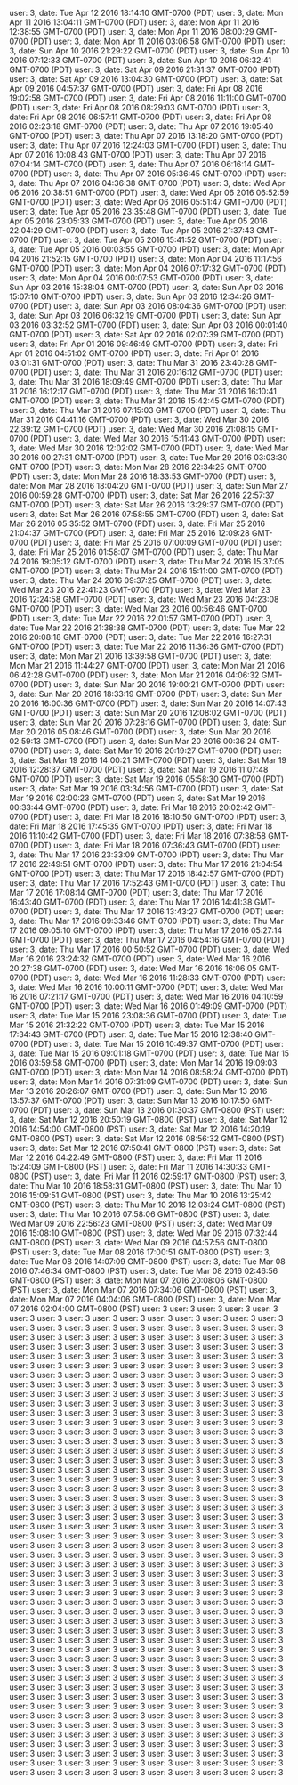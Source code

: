 user: 3, date: Tue Apr 12 2016 18:14:10 GMT-0700 (PDT)
user: 3, date: Mon Apr 11 2016 13:04:11 GMT-0700 (PDT)
user: 3, date: Mon Apr 11 2016 12:38:55 GMT-0700 (PDT)
user: 3, date: Mon Apr 11 2016 08:00:29 GMT-0700 (PDT)
user: 3, date: Mon Apr 11 2016 03:06:58 GMT-0700 (PDT)
user: 3, date: Sun Apr 10 2016 21:29:22 GMT-0700 (PDT)
user: 3, date: Sun Apr 10 2016 07:12:33 GMT-0700 (PDT)
user: 3, date: Sun Apr 10 2016 06:32:41 GMT-0700 (PDT)
user: 3, date: Sat Apr 09 2016 21:31:37 GMT-0700 (PDT)
user: 3, date: Sat Apr 09 2016 13:04:30 GMT-0700 (PDT)
user: 3, date: Sat Apr 09 2016 04:57:37 GMT-0700 (PDT)
user: 3, date: Fri Apr 08 2016 19:02:58 GMT-0700 (PDT)
user: 3, date: Fri Apr 08 2016 11:11:00 GMT-0700 (PDT)
user: 3, date: Fri Apr 08 2016 08:29:03 GMT-0700 (PDT)
user: 3, date: Fri Apr 08 2016 06:57:11 GMT-0700 (PDT)
user: 3, date: Fri Apr 08 2016 02:23:18 GMT-0700 (PDT)
user: 3, date: Thu Apr 07 2016 19:05:40 GMT-0700 (PDT)
user: 3, date: Thu Apr 07 2016 13:18:20 GMT-0700 (PDT)
user: 3, date: Thu Apr 07 2016 12:24:03 GMT-0700 (PDT)
user: 3, date: Thu Apr 07 2016 10:08:43 GMT-0700 (PDT)
user: 3, date: Thu Apr 07 2016 07:04:14 GMT-0700 (PDT)
user: 3, date: Thu Apr 07 2016 06:16:14 GMT-0700 (PDT)
user: 3, date: Thu Apr 07 2016 05:36:45 GMT-0700 (PDT)
user: 3, date: Thu Apr 07 2016 04:36:38 GMT-0700 (PDT)
user: 3, date: Wed Apr 06 2016 20:38:51 GMT-0700 (PDT)
user: 3, date: Wed Apr 06 2016 06:52:59 GMT-0700 (PDT)
user: 3, date: Wed Apr 06 2016 05:51:47 GMT-0700 (PDT)
user: 3, date: Tue Apr 05 2016 23:35:48 GMT-0700 (PDT)
user: 3, date: Tue Apr 05 2016 23:05:33 GMT-0700 (PDT)
user: 3, date: Tue Apr 05 2016 22:04:29 GMT-0700 (PDT)
user: 3, date: Tue Apr 05 2016 21:37:43 GMT-0700 (PDT)
user: 3, date: Tue Apr 05 2016 15:41:52 GMT-0700 (PDT)
user: 3, date: Tue Apr 05 2016 00:03:55 GMT-0700 (PDT)
user: 3, date: Mon Apr 04 2016 21:52:15 GMT-0700 (PDT)
user: 3, date: Mon Apr 04 2016 11:17:56 GMT-0700 (PDT)
user: 3, date: Mon Apr 04 2016 07:17:32 GMT-0700 (PDT)
user: 3, date: Mon Apr 04 2016 00:07:53 GMT-0700 (PDT)
user: 3, date: Sun Apr 03 2016 15:38:04 GMT-0700 (PDT)
user: 3, date: Sun Apr 03 2016 15:07:10 GMT-0700 (PDT)
user: 3, date: Sun Apr 03 2016 12:34:26 GMT-0700 (PDT)
user: 3, date: Sun Apr 03 2016 08:04:36 GMT-0700 (PDT)
user: 3, date: Sun Apr 03 2016 06:32:19 GMT-0700 (PDT)
user: 3, date: Sun Apr 03 2016 03:32:52 GMT-0700 (PDT)
user: 3, date: Sun Apr 03 2016 00:01:40 GMT-0700 (PDT)
user: 3, date: Sat Apr 02 2016 02:07:39 GMT-0700 (PDT)
user: 3, date: Fri Apr 01 2016 09:46:49 GMT-0700 (PDT)
user: 3, date: Fri Apr 01 2016 04:51:02 GMT-0700 (PDT)
user: 3, date: Fri Apr 01 2016 03:01:31 GMT-0700 (PDT)
user: 3, date: Thu Mar 31 2016 23:40:28 GMT-0700 (PDT)
user: 3, date: Thu Mar 31 2016 20:16:12 GMT-0700 (PDT)
user: 3, date: Thu Mar 31 2016 18:09:49 GMT-0700 (PDT)
user: 3, date: Thu Mar 31 2016 16:12:17 GMT-0700 (PDT)
user: 3, date: Thu Mar 31 2016 16:10:41 GMT-0700 (PDT)
user: 3, date: Thu Mar 31 2016 15:42:45 GMT-0700 (PDT)
user: 3, date: Thu Mar 31 2016 07:15:03 GMT-0700 (PDT)
user: 3, date: Thu Mar 31 2016 04:41:16 GMT-0700 (PDT)
user: 3, date: Wed Mar 30 2016 22:39:12 GMT-0700 (PDT)
user: 3, date: Wed Mar 30 2016 21:08:15 GMT-0700 (PDT)
user: 3, date: Wed Mar 30 2016 15:11:43 GMT-0700 (PDT)
user: 3, date: Wed Mar 30 2016 12:02:02 GMT-0700 (PDT)
user: 3, date: Wed Mar 30 2016 00:27:31 GMT-0700 (PDT)
user: 3, date: Tue Mar 29 2016 03:03:30 GMT-0700 (PDT)
user: 3, date: Mon Mar 28 2016 22:34:25 GMT-0700 (PDT)
user: 3, date: Mon Mar 28 2016 18:33:53 GMT-0700 (PDT)
user: 3, date: Mon Mar 28 2016 18:04:20 GMT-0700 (PDT)
user: 3, date: Sun Mar 27 2016 00:59:28 GMT-0700 (PDT)
user: 3, date: Sat Mar 26 2016 22:57:37 GMT-0700 (PDT)
user: 3, date: Sat Mar 26 2016 13:29:37 GMT-0700 (PDT)
user: 3, date: Sat Mar 26 2016 07:58:55 GMT-0700 (PDT)
user: 3, date: Sat Mar 26 2016 05:35:52 GMT-0700 (PDT)
user: 3, date: Fri Mar 25 2016 21:04:37 GMT-0700 (PDT)
user: 3, date: Fri Mar 25 2016 12:09:28 GMT-0700 (PDT)
user: 3, date: Fri Mar 25 2016 07:00:09 GMT-0700 (PDT)
user: 3, date: Fri Mar 25 2016 01:58:07 GMT-0700 (PDT)
user: 3, date: Thu Mar 24 2016 19:05:12 GMT-0700 (PDT)
user: 3, date: Thu Mar 24 2016 15:37:05 GMT-0700 (PDT)
user: 3, date: Thu Mar 24 2016 15:11:00 GMT-0700 (PDT)
user: 3, date: Thu Mar 24 2016 09:37:25 GMT-0700 (PDT)
user: 3, date: Wed Mar 23 2016 22:41:23 GMT-0700 (PDT)
user: 3, date: Wed Mar 23 2016 12:24:58 GMT-0700 (PDT)
user: 3, date: Wed Mar 23 2016 04:23:08 GMT-0700 (PDT)
user: 3, date: Wed Mar 23 2016 00:56:46 GMT-0700 (PDT)
user: 3, date: Tue Mar 22 2016 22:01:57 GMT-0700 (PDT)
user: 3, date: Tue Mar 22 2016 21:38:38 GMT-0700 (PDT)
user: 3, date: Tue Mar 22 2016 20:08:18 GMT-0700 (PDT)
user: 3, date: Tue Mar 22 2016 16:27:31 GMT-0700 (PDT)
user: 3, date: Tue Mar 22 2016 11:36:36 GMT-0700 (PDT)
user: 3, date: Mon Mar 21 2016 13:39:58 GMT-0700 (PDT)
user: 3, date: Mon Mar 21 2016 11:44:27 GMT-0700 (PDT)
user: 3, date: Mon Mar 21 2016 06:42:28 GMT-0700 (PDT)
user: 3, date: Mon Mar 21 2016 04:06:32 GMT-0700 (PDT)
user: 3, date: Sun Mar 20 2016 19:00:21 GMT-0700 (PDT)
user: 3, date: Sun Mar 20 2016 18:33:19 GMT-0700 (PDT)
user: 3, date: Sun Mar 20 2016 16:00:36 GMT-0700 (PDT)
user: 3, date: Sun Mar 20 2016 14:07:43 GMT-0700 (PDT)
user: 3, date: Sun Mar 20 2016 12:08:02 GMT-0700 (PDT)
user: 3, date: Sun Mar 20 2016 07:28:16 GMT-0700 (PDT)
user: 3, date: Sun Mar 20 2016 05:08:46 GMT-0700 (PDT)
user: 3, date: Sun Mar 20 2016 02:59:13 GMT-0700 (PDT)
user: 3, date: Sun Mar 20 2016 00:36:24 GMT-0700 (PDT)
user: 3, date: Sat Mar 19 2016 20:19:27 GMT-0700 (PDT)
user: 3, date: Sat Mar 19 2016 14:00:21 GMT-0700 (PDT)
user: 3, date: Sat Mar 19 2016 12:28:37 GMT-0700 (PDT)
user: 3, date: Sat Mar 19 2016 11:07:48 GMT-0700 (PDT)
user: 3, date: Sat Mar 19 2016 05:58:30 GMT-0700 (PDT)
user: 3, date: Sat Mar 19 2016 03:34:56 GMT-0700 (PDT)
user: 3, date: Sat Mar 19 2016 02:00:23 GMT-0700 (PDT)
user: 3, date: Sat Mar 19 2016 00:33:44 GMT-0700 (PDT)
user: 3, date: Fri Mar 18 2016 20:02:42 GMT-0700 (PDT)
user: 3, date: Fri Mar 18 2016 18:10:50 GMT-0700 (PDT)
user: 3, date: Fri Mar 18 2016 17:45:35 GMT-0700 (PDT)
user: 3, date: Fri Mar 18 2016 11:10:42 GMT-0700 (PDT)
user: 3, date: Fri Mar 18 2016 07:38:58 GMT-0700 (PDT)
user: 3, date: Fri Mar 18 2016 07:36:43 GMT-0700 (PDT)
user: 3, date: Thu Mar 17 2016 23:33:09 GMT-0700 (PDT)
user: 3, date: Thu Mar 17 2016 22:49:51 GMT-0700 (PDT)
user: 3, date: Thu Mar 17 2016 21:04:54 GMT-0700 (PDT)
user: 3, date: Thu Mar 17 2016 18:42:57 GMT-0700 (PDT)
user: 3, date: Thu Mar 17 2016 17:52:43 GMT-0700 (PDT)
user: 3, date: Thu Mar 17 2016 17:08:14 GMT-0700 (PDT)
user: 3, date: Thu Mar 17 2016 16:43:40 GMT-0700 (PDT)
user: 3, date: Thu Mar 17 2016 14:41:38 GMT-0700 (PDT)
user: 3, date: Thu Mar 17 2016 13:43:27 GMT-0700 (PDT)
user: 3, date: Thu Mar 17 2016 09:33:46 GMT-0700 (PDT)
user: 3, date: Thu Mar 17 2016 09:05:10 GMT-0700 (PDT)
user: 3, date: Thu Mar 17 2016 05:27:14 GMT-0700 (PDT)
user: 3, date: Thu Mar 17 2016 04:54:16 GMT-0700 (PDT)
user: 3, date: Thu Mar 17 2016 00:50:52 GMT-0700 (PDT)
user: 3, date: Wed Mar 16 2016 23:24:32 GMT-0700 (PDT)
user: 3, date: Wed Mar 16 2016 20:27:38 GMT-0700 (PDT)
user: 3, date: Wed Mar 16 2016 16:06:05 GMT-0700 (PDT)
user: 3, date: Wed Mar 16 2016 11:28:33 GMT-0700 (PDT)
user: 3, date: Wed Mar 16 2016 10:00:11 GMT-0700 (PDT)
user: 3, date: Wed Mar 16 2016 07:21:17 GMT-0700 (PDT)
user: 3, date: Wed Mar 16 2016 04:10:59 GMT-0700 (PDT)
user: 3, date: Wed Mar 16 2016 01:49:09 GMT-0700 (PDT)
user: 3, date: Tue Mar 15 2016 23:08:36 GMT-0700 (PDT)
user: 3, date: Tue Mar 15 2016 21:32:22 GMT-0700 (PDT)
user: 3, date: Tue Mar 15 2016 17:34:43 GMT-0700 (PDT)
user: 3, date: Tue Mar 15 2016 12:38:40 GMT-0700 (PDT)
user: 3, date: Tue Mar 15 2016 10:49:37 GMT-0700 (PDT)
user: 3, date: Tue Mar 15 2016 09:01:18 GMT-0700 (PDT)
user: 3, date: Tue Mar 15 2016 03:59:58 GMT-0700 (PDT)
user: 3, date: Mon Mar 14 2016 19:09:03 GMT-0700 (PDT)
user: 3, date: Mon Mar 14 2016 08:58:24 GMT-0700 (PDT)
user: 3, date: Mon Mar 14 2016 07:31:09 GMT-0700 (PDT)
user: 3, date: Sun Mar 13 2016 20:26:07 GMT-0700 (PDT)
user: 3, date: Sun Mar 13 2016 13:57:37 GMT-0700 (PDT)
user: 3, date: Sun Mar 13 2016 10:17:50 GMT-0700 (PDT)
user: 3, date: Sun Mar 13 2016 01:30:37 GMT-0800 (PST)
user: 3, date: Sat Mar 12 2016 20:50:19 GMT-0800 (PST)
user: 3, date: Sat Mar 12 2016 14:54:00 GMT-0800 (PST)
user: 3, date: Sat Mar 12 2016 14:20:19 GMT-0800 (PST)
user: 3, date: Sat Mar 12 2016 08:56:32 GMT-0800 (PST)
user: 3, date: Sat Mar 12 2016 07:50:41 GMT-0800 (PST)
user: 3, date: Sat Mar 12 2016 04:22:49 GMT-0800 (PST)
user: 3, date: Fri Mar 11 2016 15:24:09 GMT-0800 (PST)
user: 3, date: Fri Mar 11 2016 14:30:33 GMT-0800 (PST)
user: 3, date: Fri Mar 11 2016 02:59:17 GMT-0800 (PST)
user: 3, date: Thu Mar 10 2016 18:58:31 GMT-0800 (PST)
user: 3, date: Thu Mar 10 2016 15:09:51 GMT-0800 (PST)
user: 3, date: Thu Mar 10 2016 13:25:42 GMT-0800 (PST)
user: 3, date: Thu Mar 10 2016 12:03:24 GMT-0800 (PST)
user: 3, date: Thu Mar 10 2016 07:58:06 GMT-0800 (PST)
user: 3, date: Wed Mar 09 2016 22:56:23 GMT-0800 (PST)
user: 3, date: Wed Mar 09 2016 15:08:10 GMT-0800 (PST)
user: 3, date: Wed Mar 09 2016 07:32:44 GMT-0800 (PST)
user: 3, date: Wed Mar 09 2016 04:57:56 GMT-0800 (PST)
user: 3, date: Tue Mar 08 2016 17:00:51 GMT-0800 (PST)
user: 3, date: Tue Mar 08 2016 14:07:09 GMT-0800 (PST)
user: 3, date: Tue Mar 08 2016 07:46:34 GMT-0800 (PST)
user: 3, date: Tue Mar 08 2016 02:46:56 GMT-0800 (PST)
user: 3, date: Mon Mar 07 2016 20:08:06 GMT-0800 (PST)
user: 3, date: Mon Mar 07 2016 07:34:06 GMT-0800 (PST)
user: 3, date: Mon Mar 07 2016 04:04:06 GMT-0800 (PST)
user: 3, date: Mon Mar 07 2016 02:04:00 GMT-0800 (PST)
user: 3
user: 3
user: 3
user: 3
user: 3
user: 3
user: 3
user: 3
user: 3
user: 3
user: 3
user: 3
user: 3
user: 3
user: 3
user: 3
user: 3
user: 3
user: 3
user: 3
user: 3
user: 3
user: 3
user: 3
user: 3
user: 3
user: 3
user: 3
user: 3
user: 3
user: 3
user: 3
user: 3
user: 3
user: 3
user: 3
user: 3
user: 3
user: 3
user: 3
user: 3
user: 3
user: 3
user: 3
user: 3
user: 3
user: 3
user: 3
user: 3
user: 3
user: 3
user: 3
user: 3
user: 3
user: 3
user: 3
user: 3
user: 3
user: 3
user: 3
user: 3
user: 3
user: 3
user: 3
user: 3
user: 3
user: 3
user: 3
user: 3
user: 3
user: 3
user: 3
user: 3
user: 3
user: 3
user: 3
user: 3
user: 3
user: 3
user: 3
user: 3
user: 3
user: 3
user: 3
user: 3
user: 3
user: 3
user: 3
user: 3
user: 3
user: 3
user: 3
user: 3
user: 3
user: 3
user: 3
user: 3
user: 3
user: 3
user: 3
user: 3
user: 3
user: 3
user: 3
user: 3
user: 3
user: 3
user: 3
user: 3
user: 3
user: 3
user: 3
user: 3
user: 3
user: 3
user: 3
user: 3
user: 3
user: 3
user: 3
user: 3
user: 3
user: 3
user: 3
user: 3
user: 3
user: 3
user: 3
user: 3
user: 3
user: 3
user: 3
user: 3
user: 3
user: 3
user: 3
user: 3
user: 3
user: 3
user: 3
user: 3
user: 3
user: 3
user: 3
user: 3
user: 3
user: 3
user: 3
user: 3
user: 3
user: 3
user: 3
user: 3
user: 3
user: 3
user: 3
user: 3
user: 3
user: 3
user: 3
user: 3
user: 3
user: 3
user: 3
user: 3
user: 3
user: 3
user: 3
user: 3
user: 3
user: 3
user: 3
user: 3
user: 3
user: 3
user: 3
user: 3
user: 3
user: 3
user: 3
user: 3
user: 3
user: 3
user: 3
user: 3
user: 3
user: 3
user: 3
user: 3
user: 3
user: 3
user: 3
user: 3
user: 3
user: 3
user: 3
user: 3
user: 3
user: 3
user: 3
user: 3
user: 3
user: 3
user: 3
user: 3
user: 3
user: 3
user: 3
user: 3
user: 3
user: 3
user: 3
user: 3
user: 3
user: 3
user: 3
user: 3
user: 3
user: 3
user: 3
user: 3
user: 3
user: 3
user: 3
user: 3
user: 3
user: 3
user: 3
user: 3
user: 3
user: 3
user: 3
user: 3
user: 3
user: 3
user: 3
user: 3
user: 3
user: 3
user: 3
user: 3
user: 3
user: 3
user: 3
user: 3
user: 3
user: 3
user: 3
user: 3
user: 3
user: 3
user: 3
user: 3
user: 3
user: 3
user: 3
user: 3
user: 3
user: 3
user: 3
user: 3
user: 3
user: 3
user: 3
user: 3
user: 3
user: 3
user: 3
user: 3
user: 3
user: 3
user: 3
user: 3
user: 3
user: 3
user: 3
user: 3
user: 3
user: 3
user: 3
user: 3
user: 3
user: 3
user: 3
user: 3
user: 3
user: 3
user: 3
user: 3
user: 3
user: 3
user: 3
user: 3
user: 3
user: 3
user: 3
user: 3
user: 3
user: 3
user: 3
user: 3
user: 3
user: 3
user: 3
user: 3
user: 3
user: 3
user: 3
user: 3
user: 3
user: 3
user: 3
user: 3
user: 3
user: 3
user: 3
user: 3
user: 3
user: 3
user: 3
user: 3
user: 3
user: 3
user: 3
user: 3
user: 3
user: 3
user: 3
user: 3
user: 3
user: 3
user: 3
user: 3
user: 3
user: 3
user: 3
user: 3
user: 3
user: 3
user: 3
user: 3
user: 3
user: 3
user: 3
user: 3
user: 3
user: 3
user: 3
user: 3
user: 3
user: 3
user: 3
user: 3
user: 3
user: 3
user: 3
user: 3
user: 3
user: 3
user: 3
user: 3
user: 3
user: 3
user: 3
user: 3
user: 3
user: 3
user: 3
user: 3
user: 3
user: 3
user: 3
user: 3
user: 3
user: 3
user: 3
user: 3
user: 3
user: 3
user: 3
user: 3
user: 3
user: 3
user: 3
user: 3
user: 3
user: 3
user: 3
user: 3
user: 3
user: 3
user: 3
user: 3
user: 3
user: 3
user: 3
user: 3
user: 3
user: 3
user: 3
user: 3
user: 3
user: 3
user: 3
user: 3
user: 3
user: 3
user: 3
user: 3
user: 3
user: 3
user: 3
user: 3
user: 3
user: 3
user: 3
user: 3
user: 3
user: 3
user: 3
user: 3
user: 3
user: 3
user: 3
user: 3
user: 3
user: 3
user: 3
user: 3
user: 3
user: 3
user: 3
user: 3
user: 3
user: 3
user: 3
user: 3
user: 3
user: 3
user: 3
user: 3
user: 3
user: 3
user: 3
user: 3
user: 3
user: 3
user: 3
user: 3
user: 3
user: 3
user: 3
user: 3
user: 3
user: 3
user: 3
user: 3
user: 3
user: 3
user: 3
user: 3
user: 3
user: 3
user: 3
user: 3
user: 3
user: 3
user: 3
user: 3
user: 3
user: 3
user: 3
user: 3
user: 3
user: 3
user: 3
user: 3
user: 3
user: 3
user: 3
user: 3
user: 3
user: 3
user: 3
user: 3
user: 3
user: 3
user: 3
user: 3
user: 3
user: 3
user: 3
user: 3
user: 3
user: 3
